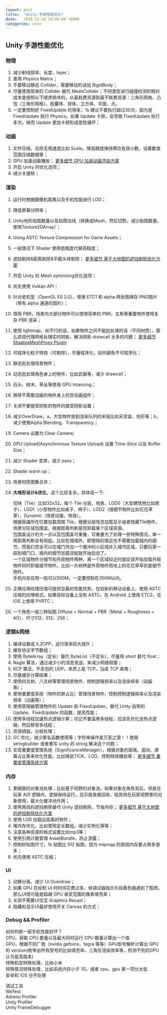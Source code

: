 ```yaml
---
layout: post
title:  "Unity 手游性能优化"
date:   2018-12-10 10:00:00 +0800
categories: none
---
```

## Unity 手游性能优化

### 物理
1. 减少射线频率、长度、layer；
2. 善用 Physics Matrix；
3. 不要移动静态 Collider，需要移动的话加 RigidBody；
4. 尽量使用简单的 Collider 替代 MeshCollider；不同类型进行碰撞检测的相对成本是按照以下顺序排序的，从最耗费资源到最不耗费资源：三角形网格、凸包（三角形网格）、胶囊体、球体、立方体、平面、点。
5. 一定要控制好 FixedUpdate 的频率，1s 建议不要执行超过30次，因为是 FixedUpdate 执行 Physics，如果 Update 卡顿，会导致 FixedUpdate 执行多次，继而 Update 更加卡顿形成恶性循环；

### 动画
1. 文件压缩，去除无用通道比如 Scale，降低精度保持两位有效小数，设置数值范围压缩数据等；
2. GPU 加速动画播放；
[更多细节 GPU 加速动画渲染方案](https://nashnie.github.io/rendering/2018/11/19/gpu-animator.html)<br>
3. 开启 Unity 的优化选项；
4. 减少关键帧；

### 渲染
1. 运行时根据摄像机距离以及手机性能进行 LOD；
2. 降低屏幕分辨率；
3. Unity地形贴图数量以及贴图法线（转换成Mesh，然后切割，减少贴图数量、使用Texture2DArray）；
4. Using ASTC Texture Compression for Game Assets；
5. 一般情况下 Shader 使用低精度代替高精度；
6. 遮挡剔除&距离剔除&平截头体剔除；
[更多细节 基于大地图的遮挡剔除优化方案](https://nashnie.github.io/none/2018/11/01/bigworld-occlusionculling.html)<br>
7. 开启 Unity 的 Mesh optimizing优化选项；
8. 优先使用 Vulkan API；
9. 针对老机型（OpenGL ES 2.0），使用 ETC1 和 alpha 两张图保存 PNG图片（带有 alpha 通道的图片）；
11. 慎用 PBR，场景内大部分物件可以使用简单的 PBR，主角等重要物件使用复杂 PBR 渲染；
12. 使用 lightmap，如不行的话，如果物件之间不能批处理的话（不同材质），那么烘焙代理网格处理实时阴影，解决阴影 drawcall 太多的问题；
[更多细节 ShadowMeshProxy Plugin](https://github.com/nashnie/ShadowMeshProxyPlugin)<br>
13. 可程序化粒子特效（可剔除），尽量程序化，如何避免不可程序化；
14. 静态批处理场景物件；
15. 动态批处理角色身上的物件，比如武器等，减少 drawcall；
16. 石头、树木、草丛等使用 GPU Intancing；
17. 移除不需要动画的物件身上的空动画组件；
18. 关闭不要接受阴影的物件的接受阴影设置；
19. 减少OverDraw，a，大型物件放到渲染队列的末端比如天空盒、地形等；b，减少使用Alpha Blending、Transparency；
20. Camera 设置为 Clear Camera;
21. GPU Upload(Asynchronous Texture Upload) 设置 Time-Slice 以及 Buffer Size；
22. 减少 Shader 变体，减少 pass；
23. Shader warm up；
24. 场景材质图集合并；
25. **大地形设计&优化**，这个比较复杂，具体说一下:

	切块（Tile）比如32x32。每个 Tile 分层。地表、LOD0（大型建筑物比如房子）、LOD1（小型物件比如桌子、椅子）、LOD2（很细节物件比如花花草草）、Dynamic（场景动画、特效）。<br>
	根据英雄所在位置加载周围 Tile，根据分层信息加载显示或者隐藏Tile物件。<br>
	场景分区域包围盒，根据距离判断是否卸载某个区域资源。<br>
	包围盒设计的大一点以及包围盒可重叠，可重叠为了处理一些特殊情况。单一用距离判断会有瑕疵。比如在城墙外，即使隔的很近也不需要加载城内的细节。而我们完全可以在城门外加一个缓冲的小区域并入城市区域，只要玩家一踩到城门口，城内的细节加载流程就开始启动了。<br>
	一个区域物件分细节和外观物件两种，离一个区域较近时就应该开始加载外观物件同时卸载细节物件。比如一片树林是外观物件而地上的花花草草则是细节物件。<br>
	手机内存应用一般可以500M，一定要控制在350M以内。<br>
26. 正确应用纹理压缩可提供显着的性能优势。在较新的移动设备上，使用 ASTC 压缩的纹理格式。如果目标设备上没有 ASTC，在 Android 上使用 ETC2，在 iOS 上使用 PVRTC；<br>
27. 一个角色一般三种贴图  Diffuse + Normal + PBR（Metal + Roughness + AO），尺寸512、512、256；

### 逻辑&网络
1. 编译设置成 IL2CPP，运行效率较大提升；
2. 缓存协议字节数组；
3. 使用 ByteArray（定长）替代 ByteList（不定长），尽量用 short 替代 float；
4. Nagle 算法，通过减少小的消息发送，来减少网络阻塞；
5. KCP 算法，不丢包的 UDP。本质上是 TCP。当成 TCP 来用；
6. 尽量缓存计算结果；
7. 使用四叉树、八叉树等管理场景物件，控制逻辑频率以及渲染频率（动画等）；
8. 使用重要度系统（物件的屏占比）管理场景物件，控制控制逻辑频率以及渲染频率（动画等）；
9. 使用管理器管理物件的 Update 和 FixedUpdate，替代 Unity 自带的 Update、FixedUpdate 的函数，提高性能；
10. 使用多线程加速热点逻辑计算；切记不要滥用多线程，应该先优化该热点逻辑，然后移至多线程；
11. 资源销毁，分帧处理；
12. GC 优化，减少匿名函数使用等；字符串操作是万恶之源！！使用 stringbuilder 或者重写 unity 的 string 解决这个问题；
13. 实现重要度管理系统（SignificanceManager），根据对象的距离、面向、屏幕占比等来优化性能，比如降低TICK、LOD、控制特效播放等；
[更多细节 重要度管理系统方案](https://github.com/nashnie/SignificanceManager)<br>

### 内存
1. 更细致的对象池处理；比如基于视野的对象池，如果对象在角色背后，但是在玩家 AOI 逻辑内，逻辑保持运行，显示层直接回收，给其他在玩家视野里的对象使用，最大化缓冲池作用；
2. 使用离线的遮挡剔除替代 Unity 遮挡剔除，节省内存；
[更多细节 基于大地图的遮挡剔除优化方案](https://nashnie.github.io/none/2018/11/01/bigworld-occlusionculling.html)<br>
3. 使用 LOD 加载远距离的物件；
4. 堆内存优化，比如使用定长数组，减少实例化等等；
5. 注意各种资源的格式设置比如mp3等；
6. 使用引用计数管理 AssetBundle，防止泄露；
7. 控制好贴图尺寸，1k 贴图比 512 贴图，因为 mipmap 的原因内存要占用多很多；
8. 优先使用 ASTC 压缩；

### UI
1. 动静分离，减少 UI Overdraw；
2. 如果 GPU 在绘制 UI 时时间花费过多，帧调试器指示片段着色器遇到了瓶颈，那么UI很可能是超越 GPU 承受范围的像素填充率；
3. 关闭不需要UI交互 Graphics Recast；
4. 隐藏和显示UI最好使用开关 Canvas 的方式；

### Debug && Profiler

如何判断一部手机性能好坏？<br>
CPU，获取 CPU 数量以及最大同时运行 CPU 数量计算出一个值<br>
GPU，根据不同厂商（nvidia geforce，tegra 等等）GPU型号解析计算出 GPU 的 version(枚举出所有型号的比如填充率，三角形渲染效率等，检测不到的GPU认为是高版本)<br>
特殊机型特殊处理，比如小米<br>
特殊情况特殊处理，比如系统内存小于 1G，或者 cpu、gpu 某一项分太低<br>
安卓和 IOS 分开处理<br>

调试工具<br>
WeTest <br>
Adreno Profiler <br>
Unity Profiler <br>
Unity FrameDebugger <br>